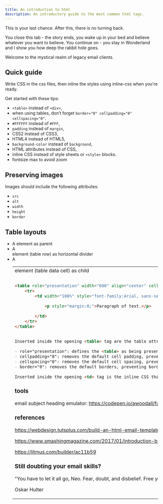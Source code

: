 ```yaml
---
title: An introduction to html
description: An introductory guide to the most common html tags.
---
```


This is your last chance.
After this, there is no turning back.

You close this tab - the story ends, you wake up in your bed and believe whatever you want to believe.
You continue on - you stay in Wonderland and I show you how deep the rabbit hole goes.

Welcome to the mystical realm of legacy email clients.

## Quick guide

Write CSS in the css files, then inline the styles using inline-css when you're ready.

Get started with these tips:
- `<table>` instead of `<div>`,
- when using tables, don’t forget `border="0" cellpadding="0" cellspacing="0"`.
- `#FFFFFF` instead of `#FFF`,
- `padding` instead of `margin`,
- CSS2 instead of CSS3,
- HTML4 instead of HTML5,
- `background-color` instead of `background`,
- HTML attributes instead of CSS,
- inline CSS instead of style sheets or `<style>` blocks.
- fontsize max to avoid zoom

## Preserving images

Images should include the following attributes:
- `src`
- `alt`
- `width`
- `height`
- `border`

## Table layouts

- A <table> element as parent
- A <tr> element (table row) as horizontal divider
- A <td> element (table data cell) as child

```html

<table role="presentation" width="600" align="center" cellpadding="0" cellspacing="0" border="0">
    <tr>
        <td width="100%" style="font-family:Arial, sans-serif; font-size:16px; line-height:1.5em; color:#333333; padding:2em; background-color:#e4e4e4;">

            <p style="margin:0;">Paragraph of text.</p>

        </td>
    </tr>
</table>

```

```md

Inserted inside the opening <table> tag are the table attributes: role, cellpadding, cellspacing, and border. The attributes are defined as follows:

- role="presentation": defines the <table> as being presentational, preventing it from creating issues for subscribers using assistive technologies such as screen readers.
- cellpadding="0": removes the default cell padding, preventing gaps appearing around the content of each table cell.
- cellspacing="0": removes the default cell spacing, preventing gaps appearing between each table cell.
- border="0": removes the default borders, preventing borders from appearing in the table.

Inserted inside the opening <td> tag is the inline CSS that styles the table cell (the <td>) and its content. The text styling will be inherited by all the paragraphs within the <td>, unless the paragraphs themselves have inline CSS overriding those styles inside their respective opening <p> tags. The style margin:0; is applied inside each opening <p> tag to remove the default spacing applied to paragraphs.

  ```

### tools

email subject heading emulator: https://codepen.io/awoodall/full/XbpMbo/

### references

https://webdesign.tutsplus.com/build-an-html-email-template-from-scratch--webdesign-12770a

https://www.smashingmagazine.com/2017/01/introduction-building-sending-html-email-for-web-developers/

https://litmus.com/builder/ac11b59

### Still doubting your email skills?

"You have to let it all go, Neo. Fear, doubt, and disbelief. Free your mind."

Oskar Hulter
